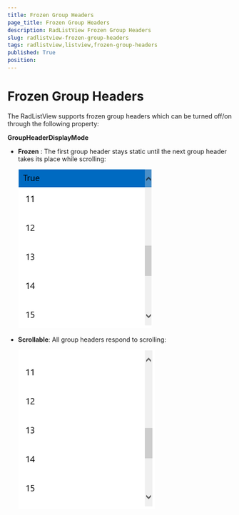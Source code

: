 ```yaml
---
title: Frozen Group Headers
page_title: Frozen Group Headers
description: RadListView Frozen Group Headers
slug: radlistview-frozen-group-headers
tags: radlistview,listview,frozen-group-headers
published: True
position: 
---
```


# Frozen Group Headers

The RadListView supports frozen group headers which can be turned off/on through the following property:

   **GroupHeaderDisplayMode** 

   - **Frozen** : The first group header stays static until the next group header takes its place while scrolling: 
   
     ![GridLayoutDefinition](images/listview-frozen-header.png)  
   
   - **Scrollable**: All group headers respond to scrolling:

     ![GridLayoutDefinition](images/listview-scrollable-header.png)  